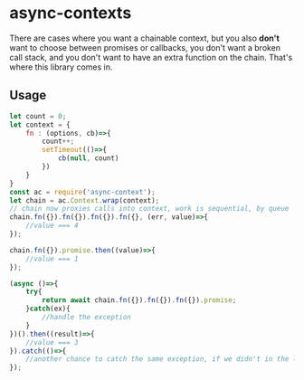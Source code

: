 async-contexts
==============

There are cases where you want a chainable context, but you also **don't** want to choose between promises or callbacks, you don't want a broken call stack, and you don't want to have an extra function on the chain. That's where this library comes in.


Usage
-----

```javascript
let count = 0;
let context = {
    fn : (options, cb)=>{
        count++;
        setTimeout(()=>{
            cb(null, count)
        })
    }
}
const ac = require('async-context');
let chain = ac.Context.wrap(context);
// chain now proxies calls into context, work is sequential, by queue
chain.fn({}).fn({}).fn({}).fn({}, (err, value)=>{
    //value === 4
});

chain.fn({}).promise.then((value)=>{
    //value === 1
});

(async ()=>{
    try{
        return await chain.fn({}).fn({}).fn({}).promise;
    }catch(ex){
        //handle the exception
    }
})().then((result)=>{
    //value === 3
}).catch(()=>{
    //another chance to catch the same exception, if we didn't in the lower scope
});

```
